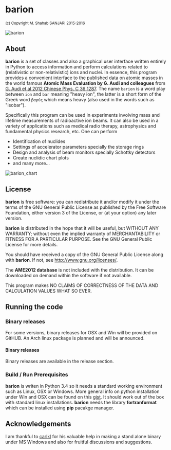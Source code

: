 # barion
<sup> (c) Copyright M. Shahab SANJARI 2015-2016 </sup>

![barion](https://raw.githubusercontent.com/xaratustrah/barion/master/rsrc/screenshot.png)

## About

**barion** is a set of classes and also a graphical user interface written entirely in Python to access information and perform calculations related to (relativistic or non-relativistic) ions and nuclei. In essence, this program provides a convenient interface to the published data on atomic masses in the world famous  **Atomic Mass Evaluation by G. Audi and colleagues** from [G. Audi et al 2012 Chinese Phys. C 36 1287](http://dx.doi.org/10.1088/1674-1137/36/12/003). The name `barion` is a word play between `ion` and `bar` meaning "heavy ion", the latter is a short form of the Greek word `βαρύς` which means heavy (also used in the words such as "isobar").

  Specifically this program can be used in experiments involving mass and lifetime measurements of radioactive ion beams. It can also be used in a variety of applications such as medical radio therapy, astrophysics and fundamental physics research, etc. One can perform

- Identification of nuclides
- Settings of accelerator parameters specially the storage rings
- Design and analysis of beam monitors specially Schottky detectors
- Create nuclidic chart plots
- and many more...

![barion_chart](https://raw.githubusercontent.com/xaratustrah/barion/master/rsrc/barion_chart.png)

## License

**barion** is free software: you can redistribute it and/or modify it under the
terms of the GNU General Public License as published by the Free Software
Foundation, either version 3 of the License, or (at your option) any later
version.

**barion** is distributed in the hope that it will be useful, but WITHOUT ANY
WARRANTY; without even the implied warranty of MERCHANTABILITY or FITNESS FOR A
PARTICULAR PURPOSE.  See the GNU General Public License for more details.

You should have received a copy of the GNU General Public License along with
**barion**.  If not, see <http://www.gnu.org/licenses/>.

The **AME2012 database** is not included with the distribution. It can be downloaded on demand within the software if not available.

This program makes NO CLAIMS OF CORRECTNESS OF THE DATA AND CALCULATION VALUES WHAT SO EVER.


## Running the code

### Binary releases
For some versions, binary releases for OSX and Win will be provided on GitHUB.
An Arch linux package is planned and will be announced.


#### Binary releases

Binary releases are available in the release section.


### Build / Run Prerequisites

**barion** is writen in Python 3.4 so it needs a standard working environment such as Linux,
OSX or Windows. More general info on python installation under Win and OSX can be found on this [gist](https://gist.github.com/xaratustrah/4efc5001f1bbcce47e02e2343ba29b87). It should work out of the box
with standard linux installations. **barion** needs the library **fortranformat** which can
be installed using **pip** pacakge manager.


## Acknowledgements
I am thankful to [carlkl](https://github.com/carlkl) for his valuable help in making a stand alone binary under MS Windows and also for fruitful discussions and suggestions.
